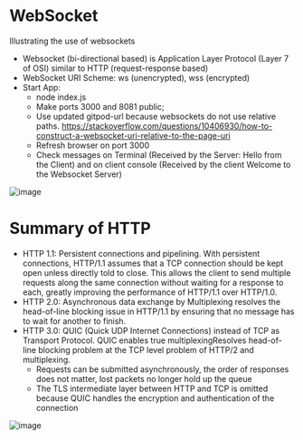 # WebSocket
Illustrating the use of websockets
- Websocket (bi-directional based) is Application Layer Protocol (Layer 7 of OSI) similar to HTTP (request-response based)
- WebSocket URI Scheme: ws (unencrypted), wss (encrypted)
- Start App: 
  - node index.js
  - Make ports 3000 and 8081 public; 
  - Use updated gitpod-url because websockets do not use relative paths. https://stackoverflow.com/questions/10406930/how-to-construct-a-websocket-uri-relative-to-the-page-uri
  - Refresh browser on port 3000
  - Check messages on Terminal (Received by the Server: Hello from the Client) and on client console (Received by the client Welcome to the Websocket Server)

![image](https://user-images.githubusercontent.com/35842490/229771035-7db99aa8-f73b-46d2-849d-b2fe5563b833.png)
# Summary of HTTP
  - HTTP 1.1: Persistent connections and pipelining. With persistent connections, HTTP/1.1 assumes that a TCP connection should be kept open unless directly told to close. This allows the client to send multiple requests along the same connection without waiting for a response to each, greatly improving the performance of HTTP/1.1 over HTTP/1.0.
  - HTTP 2.0: Asynchronous data exchange by Multiplexing resolves the head-of-line blocking issue in HTTP/1.1 by ensuring that no message has to wait for another to finish.
  - HTTP 3.0: QUIC (Quick UDP Internet Connections) instead of TCP as Transport Protocol. QUIC enables true multiplexingResolves head-of-line blocking problem at the TCP level problem of HTTP/2 and multiplexing.
    - Requests can be submitted asynchronously, the order of responses does not matter, lost packets no longer hold up the queue
    - The TLS intermediate layer between HTTP and TCP is omitted because QUIC handles the encryption and authentication of the connection


![image](https://user-images.githubusercontent.com/35842490/229771183-10270a2c-304e-4b08-89be-bc92ae119bf9.png)



